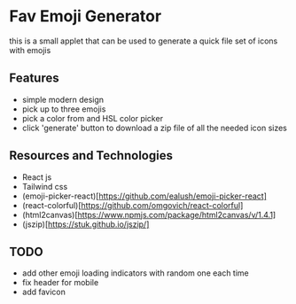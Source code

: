 # Fav Emoji Generator

this is a small applet that can be used to generate a quick file set of icons with emojis

## Features

- simple modern design 
- pick up to three emojis
- pick a color from and HSL color picker
- click 'generate' button to download a zip file of all the needed icon sizes

## Resources and Technologies 

- React js 
- Tailwind css
- (emoji-picker-react)[https://github.com/ealush/emoji-picker-react]
- (react-colorful)[https://github.com/omgovich/react-colorful]
- (html2canvas)[https://www.npmjs.com/package/html2canvas/v/1.4.1]
- (jszip)[https://stuk.github.io/jszip/]


## TODO

- add other emoji loading indicators with random one each time 
- fix header for mobile
- add favicon